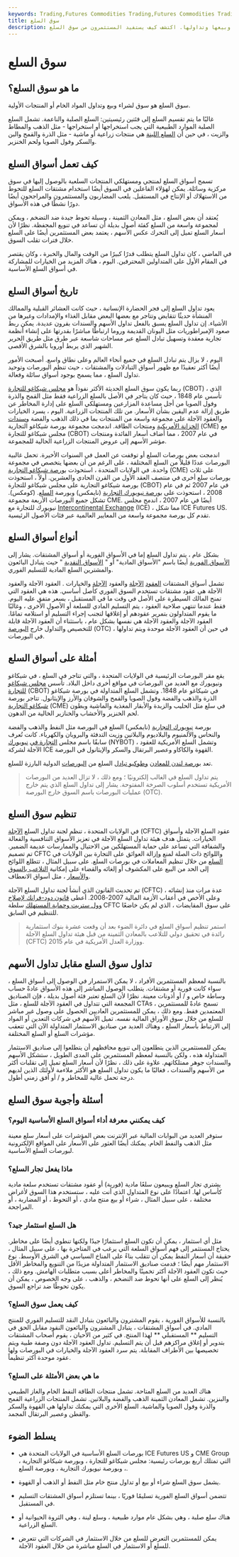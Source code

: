 ```yaml
---
keywords: Trading,Futures Commodities Trading,Futures Commodities Trading Strategy and Education,Futures and Commodities Trading,Strategy and Education
title: سوق السلع
description: سوق السلع هو سوق مادي أو افتراضي لشراء السلع وبيعها وتداولها. اكتشف كيف يستفيد المستثمرون من سوق السلع.
---
```


# سوق السلع
## ما هو سوق السلع؟

سوق السلع هو سوق لشراء وبيع وتداول المواد الخام أو المنتجات الأولية.

غالبًا ما يتم تقسيم السلع إلى فئتين رئيسيتين: السلع الصلبة والناعمة. تشمل السلع الصلبة الموارد الطبيعية التي يجب استخراجها أو استخراجها - مثل الذهب والمطاط والزيت ، في حين أن [السلع اللينة](/softcommodity) هي منتجات زراعية أو ماشية - مثل الذرة والقمح والبن والسكر وفول الصويا ولحم الخنزير.

## كيف تعمل أسواق السلع

تسمح أسواق السلع لمنتجي ومستهلكي المنتجات السلعية بالوصول إليها في سوق مركزية وسائلة. يمكن لهؤلاء الفاعلين في السوق أيضًا استخدام مشتقات السلع للتحوط من الاستهلاك أو الإنتاج في المستقبل. يلعب المضاربون والمستثمرون والمراجحون أيضًا دورًا نشطًا في هذه الأسواق.

يُعتقد أن بعض السلع ، مثل المعادن الثمينة ، وسيلة تحوط جيدة ضد التضخم ، ويمكن لمجموعة واسعة من السلع كفئة أصول بديلة أن تساعد في تنويع المحفظة. نظرًا لأن أسعار السلع تميل إلى التحرك عكس الأسهم ، يعتمد بعض المستثمرين أيضًا على السلع خلال فترات تقلب السوق.

في الماضي ، كان تداول السلع يتطلب قدرًا كبيرًا من الوقت والمال والخبرة ، وكان يقتصر في المقام الأول على المتداولين المحترفين. اليوم ، هناك المزيد من الخيارات للمشاركة في أسواق السلع الأساسية.

## تاريخ أسواق السلع

يعود تداول السلع إلى فجر الحضارة الإنسانية ، حيث كانت العشائر القبلية والممالك المنشأة حديثًا تتقايض وتتاجر مع بعضها البعض مقابل الغذاء والإمدادات وغيرها من الأشياء. إن تداول السلع يسبق بالفعل تداول الأسهم والسندات بقرون عديدة. يمكن ربط صعود الإمبراطوريات مثل اليونان القديمة وروما ارتباطًا مباشرًا بقدرتها على إنشاء أنظمة تجارية معقدة وتسهيل تبادل السلع عبر مساحات شاسعة عبر طرق مثل طريق الحرير الشهير الذي يربط أوروبا بالشرق الأقصى.

اليوم ، لا يزال يتم تبادل السلع في جميع أنحاء العالم وعلى نطاق واسع. أصبحت الأمور أيضًا أكثر تعقيدًا مع ظهور أسواق التبادلات والمشتقات ، حيث تنظم البورصات وتوحيد تداول السلع ، مما يسمح بوجود أسواق سائلة وفعالة.

ربما يكون سوق السلع الحديثة الأكثر نفوذاً هو [مجلس شيكاغو للتجارة](/cbot) (CBOT) ، الذي تأسس عام 1848 ، حيث كان يتاجر في الأصل بالسلع الزراعية فقط مثل القمح والذرة وفول الصويا من أجل مساعدة المزارعين ومستهلكي السلع على إدارة المخاطر عن طريق إزالة عدم اليقين بشأن الأسعار. من تلك المنتجات الزراعية. اليوم ، يسرد الخيارات والعقود الآجلة على مجموعة واسعة من المنتجات بما في ذلك الذهب والفضة [وسندات الخزانة الأمريكية](/treasurybond) ومنتجات الطاقة. اندمجت مجموعة بورصة شيكاغو التجارية (CME) مع مجلس شيكاغو للتجارة (CBOT) في عام 2007 ، مما أضاف أسعار الفائدة ومنتجات مؤشر الأسهم إلى عروض المنتجات الزراعية الحالية للمجموعة.

اندمجت بعض بورصات السلع أو توقفت عن العمل في السنوات الأخيرة. تحمل غالبية البورصات عددًا قليلاً من السلع المختلفة ، على الرغم من أن بعضها يتخصص في مجموعة واحدة. في الولايات المتحدة ، استحوذت [بورصة شيكاغو التجارية](/cme) (CME) على ثلاث بورصات سلع أخرى في منتصف العقد الأول من القرن الحادي والعشرين. أولاً ، استحوذت بورصة شيكاغو التجارية على مجلس شيكاغو للتجارة (CBOT) في عام 2007 ثم في عام 2008 ، استحوذت على [بورصة نيويورك التجارية](/nymex) (نايمكس) وبورصة [السلع](/comex). (كومكس). تشكل جميع البورصات الأربعة مجموعة CME. أيضًا في عام 2007 ، اندمج مجلس نيويورك للتجارة مع [Intercontinental Exchange](/intercontinentalexchange) (ICE) ، مما شكل ICE Futures US. تقدم كل بورصة مجموعة واسعة من المعايير العالمية عبر فئات الأصول الرئيسية.

## أنواع أسواق السلع

بشكل عام ، يتم تداول السلع إما في الأسواق الفورية أو أسواق المشتقات. يشار إلى [الأسواق الفورية](/spotmarket) أيضًا باسم "الأسواق المادية" أو " [الأسواق النقدية](/cashmarket) " حيث يتبادل البائعون والمشترين السلع المادية للتسليم الفوري.

تشمل أسواق المشتقات [العقود](/optionscontract) [الآجلة](/forwardcontract) والعقود [الآجلة](/futurescontract) والخيارات . العقود الآجلة والعقود الآجلة هي عقود مشتقات تستخدم السوق الفوري كأصل أساسي. هذه هي العقود التي تمنح المالك السيطرة على الأصل في وقت ما في المستقبل ، بسعر متفق عليه اليوم. فقط عندما تنتهي صلاحية العقود ، يتم التسليم المادي للسلعة أو الأصول الأخرى ، وغالبًا ما يقوم المتداولون بتمرير عقودهم أو إغلاقها لتجنب إجراء التسليم أو استلامه تمامًا. العقود الآجلة والعقود الآجلة هي نفسها بشكل عام ، باستثناء أن العقود الآجلة قابلة للتخصيص والتداول خارج [البورصة](/otc) (OTC) ، في حين أن العقود الآجلة موحدة ويتم تداولها في البورصات.

## أمثلة على أسواق السلع

يقع مقر البورصات الرئيسية في الولايات المتحدة ، والتي تتاجر في السلع ، في شيكاغو ونيويورك مع العديد من البورصات في مواقع أخرى داخل البلاد. تأسس [مجلس شيكاغو للتجارة](/cbot) (CBOT) في شيكاغو عام 1848. وتشمل السلع المتداولة في بورصة شيكاغو الذرة والذهب والفضة وفول الصويا والقمح والشوفان والأرز والإيثانول. تتاجر بورصة [شيكاغو التجارية](/cme) (CME) في سلع مثل الحليب والزبدة والأبقار المغذية والماشية وبطون لحم الخنزير والأخشاب والخنازير الخالية من الدهون.

بورصة [نيويورك التجارية](/nymex) (نايمكس) السلع في البورصة مثل النفط والذهب والفضة والنحاس والألمنيوم والبلاديوم والبلاتين وزيت التدفئة والبروبان والكهرباء. كانت تُعرف سابقًا باسم مجلس [التجارة في](/nybot) [نيويورك](/nybot) (NYBOT) ، وتشمل السلع الأمريكية للعقود الآجلة لشركة ICE القهوة والكاكاو وعصير البرتقال والسكر والإيثانول في البورصة.

تعد [بورصة لندن للمعادن](/londonmetalexchange) [وطوكيو تبادل](/tokyo-commodity-exchange) السلع من [البورصات](/tokyo-commodity-exchange) الدولية البارزة للسلع.

> يتم تداول السلع في الغالب إلكترونيًا ؛ ومع ذلك ، لا تزال العديد من البورصات الأمريكية تستخدم أسلوب الصرخة المفتوحة. يشار إلى تداول السلع الذي يتم خارج عمليات البورصات باسم السوق خارج البورصة (OTC).

>

## تنظيم سوق السلع

في الولايات المتحدة ، تنظم لجنة تداول السلع [الآجلة](/cftc) (CFTC) عقود السلع الآجلة وأسواق الخيارات. يتمثل هدف هيئة تداول السلع الآجلة في تعزيز الأسواق التنافسية والفعالة والشفافة التي تساعد على حماية المستهلكين من الاحتيال والممارسات عديمة الضمير. تم تصميم CFTC واللوائح ذات الصلة لمنع وإزالة العوائق على التجارة بين الولايات في [السلع](/commodity) من خلال تنظيم المعاملات في بورصات السلع. على سبيل المثال ، تتطلع اللوائح إلى الحد من البيع على المكشوف أو إلغائه والقضاء على إمكانية [التلاعب بالسوق والأسعار](/manipulation) ، مثل أسواق الانعطاف.

تم تحديث القانون الذي أنشأ لجنة تداول السلع الآجلة (CFTC) عدة مرات منذ إنشائه ، وعلى الأخص في أعقاب الأزمة المالية 2007-2008. أعطى [قانون دود-فرانك لإصلاح وول ستريت وحماية المستهلك](/dodd-frank-financial-regulatory-reform-bill) سلطة CFTC على سوق المقايضات ، الذي لم يكن خاضعًا للتنظيم في السابق.

> استمر تنظيم أسواق السلع في دائرة الضوء بعد أن وقعت عشرة بنوك استثمارية رائدة في تحقيق دولي للتلاعب بالمعادن الثمينة من قبل هيئة تداول السلع الآجلة (CFTC) ووزارة العدل الأمريكية في عام 2015.

>

## تداول سوق السلع مقابل تداول الأسهم

بالنسبة لمعظم المستثمرين الأفراد ، لا يمكن الاستمرار في الوصول إلى أسواق السلع ، سواء كانت فورية أو مشتقات. يتطلب الوصول المباشر إلى هذه الأسواق عادةً حساب وساطة خاص و / أو أذونات معينة. نظرًا لأن السلع تعتبر فئة أصول بديلة ، فإن الصناديق المجمعة التي تتداول في العقود الآجلة للسلع ، مثل CTAs ، تسمح عادةً للمستثمرين المعتمدين فقط. ومع ذلك ، يمكن للمستثمرين العاديين الحصول على وصول غير مباشر للسلع من خلال سوق الأوراق المالية نفسه. تميل الأسهم في شركات التعدين أو المواد إلى الارتباط بأسعار السلع ، وهناك العديد من صناديق الاستثمار المتداولة الآن التي تتعقب مؤشرات السلع أو السلع المختلفة.

يمكن للمستثمرين الذين يتطلعون إلى تنويع محافظهم أن يتطلعوا إلى صناديق الاستثمار المتداولة هذه ، ولكن بالنسبة لمعظم المستثمرين على المدى الطويل ، ستشكل الأسهم والسندات جوهر ممتلكاتهم. علاوة على ذلك ، نظرًا لأن أسعار السلع تميل إلى تقلبات أكثر من الأسهم والسندات ، فغالبًا ما يكون تداول السلع هو الأكثر ملاءمة لأولئك الذين لديهم درجة تحمل عالية للمخاطر و / أو أفق زمني أطول.

## أسئلة وأجوبة سوق السلع

### كيف يمكنني معرفة أداء أسواق السلع الأساسية اليوم؟

ستوفر العديد من البوابات المالية عبر الإنترنت بعض المؤشرات على أسعار سلع معينة مثل الذهب والنفط الخام. يمكنك أيضًا العثور على الأسعار على المواقع الإلكترونية لبورصات السلع الأساسية.

### ماذا يفعل تجار السلع؟

يشتري تجار السلع ويبيعون سلعًا مادية (فورية) أو عقود مشتقات تستخدم سلعة مادية كأساس لها. اعتمادًا على نوع المتداول الذي أنت عليه ، ستستخدم هذا السوق لأغراض مختلفة ، على سبيل المثال ، شراء أو بيع منتج مادي ، أو التحوط ، أو المضاربة ، أو المراجحة.

### هل السلع استثمار جيد؟

مثل أي استثمار ، يمكن أن تكون السلع استثمارًا جيدًا ولكنها تنطوي أيضًا على مخاطر. يحتاج المستثمر إلى فهم أسواق السلعة التي يرغب في المتاجرة بها ، على سبيل المثال ، حقيقة أن أسعار النفط يمكن أن تتقلب بناءً على المناخ السياسي في الشرق الأوسط. نوع الاستثمار مهم أيضًا ؛ قدمت صناديق الاستثمار المتداولة مزيدًا من التنويع والمخاطر الأقل حيث تكون العقود الآجلة أكثر تخمينًا والمخاطر أعلى بسبب متطلبات الهامش. ومع ذلك ، يُنظر إلى السلع على أنها تحوط ضد التضخم ، والذهب ، على وجه الخصوص ، يمكن أن يكون تحوطًا ضد تراجع السوق.

### كيف يعمل سوق السلع؟

بالنسبة للأسواق الفورية ، يقوم المشترون والبائعون بتبادل النقد للتسليم الفوري للمنتج المادي. في أسواق المشتقات ، يتبادل المشترون والبائعون النقود مقابل الحق في التسليم ** المستقبلي ** لهذا المنتج. في كثير من الأحيان ، يقوم أصحاب المشتقات بتدوير أو إغلاق مراكزهم قبل أن يتم التسليم. تداول العقود الآجلة دون وصفة طبية ويتم تخصيصها بين الأطراف المقابلة. يتم سرد العقود الآجلة والخيارات في البورصات ولها عقود موحدة أكثر تنظيماً.

### ما هي بعض الأمثلة على السلع؟

هناك العديد من السلع المتاحة. تشمل منتجات الطاقة النفط الخام والغاز الطبيعي والبنزين. تشمل المعادن الثمينة الذهب والفضة والبلاتين. تشمل المنتجات الزراعية القمح والذرة وفول الصويا والماشية. السلع الأخرى التي يمكنك تداولها هي القهوة والسكر والقطن وعصير البرتقال المجمد.

## يسلط الضوء

- بورصات السلع الأساسية في الولايات المتحدة هي ICE Futures US و CME Group ، التي تمتلك أربع بورصات رئيسية: مجلس شيكاغو للتجارة ، وبورصة شيكاغو التجارية ، وبورصة نيويورك التجارية ، وبورصة السلع.

- يشمل سوق السلع شراء أو بيع أو تداول منتج خام مثل النفط أو الذهب أو القهوة.

- تتضمن أسواق السلع الفورية تسليمًا فوريًا ، بينما تستلزم أسواق المشتقات التسليم في المستقبل.

- هناك سلع صلبة ، وهي بشكل عام موارد طبيعية ، وسلع لينة ، وهي الثروة الحيوانية أو السلع الزراعية.

- يمكن للمستثمرين التعرض للسلع من خلال الاستثمار في الشركات التي تتعرض للسلع أو الاستثمار في السلع مباشرة من خلال العقود الآجلة.

